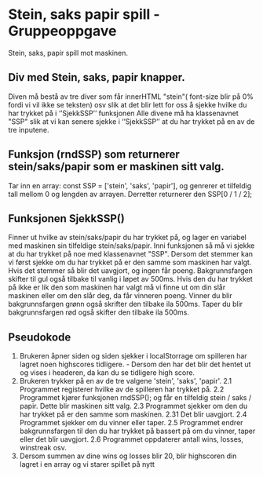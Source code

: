 # Stein, saks papir spill - Gruppeoppgave
Stein, saks, papir spill mot maskinen.

## Div med Stein, saks, papir knapper. 
Diven må bestå av tre diver som får innerHTML "stein"( font-size blir på 0% fordi vi vil ikke se teksten) osv slik at det blir lett for oss å sjekke hvilke du har trykket på i ‘’SjekkSSP’’ funksjonen 
Alle divene må ha klassenavnet "SSP" slik at vi kan senere sjekke i ‘’SjekkSSP’’ at du har trykket på en av de tre inputene. 

## Funksjon (rndSSP) som returnerer stein/saks/papir som er maskinen sitt valg. 
Tar inn en array: const SSP = ['stein', 'saks', 'papir'], og genrerer et tilfeldig tall mellom 0 og lengden av arrayen. Derretter returnerer den SSP[0 / 1 / 2];

## Funksjonen SjekkSSP() 
Finner ut hvilke av stein/saks/papir du har trykket på, og lager en variabel med maskinen sin tilfeldige stein/saks/papir. 
Inni funksjonen så må vi sjekke at du har trykket på noe med klassenavnet "SSP".
Dersom det stemmer kan vi først sjekke om du har trykket på er den samme som maskinen har valgt. Hvis det stemmer så blir det uavgjort, og ingen får poeng. Bakgrunnsfargen skifter til gul også tilbake til vanlig i løpet av 500ms. 
Hvis den du har trykket på ikke er lik den som maskinen har valgt må vi finne ut om din slår maskinen eller om den slår deg, da får vinneren poeng. Vinner du blir bakgrunnsfargen grønn også skrifter den tilbake ila 500ms. Taper du blir bakgrunnsfargen rød også skifter den tilbake ila 500ms. 

## Pseudokode
1. Brukeren åpner siden og siden sjekker i localStorrage om spilleren har lagret noen highscores tidligere. 
        - Dersom den har det blir det hentet ut og vises i headeren, da kan du se tidligere high score. 
2. Brukeren trykker på en av de tre valgene 'stein', 'saks', 'papir'.
    2.1 Programmet registerer hvilke av de spilleren har trykket på.
    2.2 Programmet kjører funksjonen rndSSP(); og får en tilfeldig stein / saks / papir. Dette blir maskinen sitt valg. 
    2.3 Programmet sjekker om den du har trykket på er den samme som maskinen.
        2.31 Det blir uavgjort. 
    2.4 Programmet sjekker om du vinner eller taper. 
    2.5 Programmet endrer bakgrunnsfargen til den du har trykket på bassert på om du vinner, taper eller det blir uavgjort. 
    2.6 Programmet oppdaterer antall wins, losses, winstreak osv. 
3. Dersom summen av dine wins og losses blir 20, blir highscoren din lagret i en array og vi starer spillet på nytt
